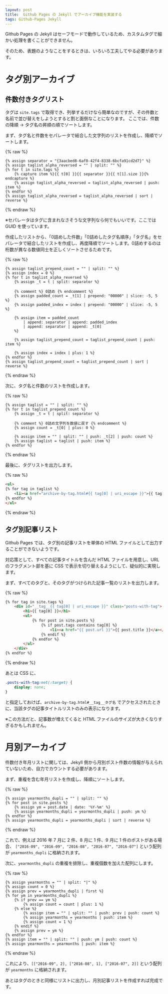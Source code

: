 ```yaml
---
layout: post
title:  Github Pages の Jekyll でアーカイブ機能を実装する
tags: Github-Pages Jekyll
---
```


Github Pages の Jekyll はセーフモードで動作しているため、カスタムタグで細かい処理を書くことができません。

そのため、表題のようなことをするときは、いろいろ工夫してやる必要があります。

<!--more-->

# タグ別アーカイブ

## 件数付きタグリスト

タグは `site.tags` で取得でき、列挙するだけなら簡単なのですが、その件数と名前で並び替えをしようとすると割と面倒なことになります。
ここでは、件数の降順 → タグ名の昇順の順でソートします。

まず、タグ名と件数をセパレータで結合した文字列のリストを作成し、降順でソートします。

{% raw %}
```liquid
{% assign separator = "{3aacbed8-6af0-42f4-8338-6bcfa91cd2d7}" %}
{% assign taglist_alpha_reversed = "" | split: "" %}
{% for t in site.tags %}
    {% capture item %}{{ t[0] }}{{ separator }}{{ t[1].size }}{% endcapture %}
    {% assign taglist_alpha_reversed = taglist_alpha_reversed | push: item %}
{% endfor %}
{% assign taglist_alpha_reversed = taglist_alpha_reversed | sort | reverse %}
```
{% endraw %}

※セパレータはタグに含まれなさそうな文字列なら何でもいいです。ここでは GUID を使っています。

作成したリストから、「0詰めした件数」「0詰めしたタグ名順序」「タグ名」をセパレータで結合したリストを作成し、再度降順でソートします。0詰めするのは桁数が異なる数値同士を正しくソートさせるためです。

{% raw %}
```liquid
{% assign taglist_prepend_count = "" | split: "" %}
{% assign index = 0 %}
{% for t in taglist_alpha_reversed %}
    {% assign _t = t | split: separator %}

    {% comment %} 0詰め {% endcomment %}
    {% assign padded_count = _t[1] | prepend: "00000" | slice: -5, 5 %}
    {% assign padded_index = index | prepend: "00000" | slice: -5, 5  %}

    {% assign item = padded_count
        | append: separator | append: padded_index
        | append: separator | append: _t[0]
    %}

    {% assign taglist_prepend_count = taglist_prepend_count | push: item %}

    {% assign index = index | plus: 1 %}
{% endfor %}
{% assign taglist_prepend_count = taglist_prepend_count | sort | reverse %}
```
{% endraw %}

次に、タグ名と件数のリストを作成します。

{% raw %}
```liquid
{% assign taglist = "" | split: "" %}
{% for t in taglist_prepend_count %}
    {% assign _t = t | split: separator %}

    {% comment %} 0詰め文字列を数値に戻す {% endcomment %}
    {% assign count = _t[0] | plus: 0 %}

    {% assign item = "" | split: "" | push: _t[2] | push: count %}
    {% assign taglist = taglist | push: item %}
{% endfor %}
```
{% endraw %}

最後に、タグリストを出力します。

{% raw %}
```html
<ul>
{% for tag in taglist %}
    <li><a href="archive-by-tag.html#{{ tag[0] | uri_escape }}">{{ tag[0] }} ({{ tag[1] }})</a></li>
{% endfor %}
</ul>
```
{% endraw %}

## タグ別記事リスト

Github Pages では、タグ別の記事リストを単体の HTML ファイルとして出力することができないようです。

対応策として、すべての記事タイトルを含んだ HTML ファイルを用意し、URL のフラグメント部を基に CSS で表示を切り替えるようにして、疑似的に実現します。

まず、すべてのタグと、そのタグがつけられた記事一覧のリストを出力します。

{% raw %}
```html
{% for tag in site.tags %}
    <div id="__tag__{{ tag[0] | uri_escape }}" class="posts-with-tag">
        <h1>{{ tag[0] }}</h1>
        <ul>
            {% for post in site.posts %}
                {% if post.tags contains tag[0] %}
                    <li><a href="{{ post.url }}">{{ post.title }}</a></li>
                {% endif %}
            {% endfor %}
        </ul>
    </div>
{% endfor %}
```
{% endraw %}

あとは CSS に、

```css
.posts-with-tag:not(:target) {
    display: none;
}
```

と指定しておけば、`archive-by-tag.html#__tag__タグ名` でアクセスされたときに、当該タグの記事タイトルリストのみの表示になります。

※この方法だと、記事数が増えてくると HTML ファイルのサイズが大きくなりすぎるかもしれません。

# 月別アーカイブ

件数付き年月リストに関しては、Jekyll 側から月別ポスト件数の情報が与えられていないため、自力でカウントする必要があります。

まず、重複を含む年月リストを作成し、降順にソートします。

{% raw %}
```liquid
{% assign yearmonths_dupli = "" | split: "" %}
{% for post in site.posts %}
    {% assign ym = post.date | date: '%Y-%m' %}
    {% assign yearmonths_dupli = yearmonths_dupli | push: ym %}
{% endfor %}
{% assign yearmonths_dupli = yearmonths_dupli | sort | reverse %}
```
{% endraw %}

これで、例えば 2016 年 7 月に 2 件、8 月に 1 件、9 月に 1 件のポストがある場合、
`["2016-09", "2016-09", "2016-08", "2016-07", "2016-07"]` という配列が `yearmonths_dupli` に格納されます。

次に、`yearmonths_dupli` の重複を排除し、重複個数を加えた配列にします。

{% raw %}
```liquid
{% assign yearmonths = "" | split: "|" %}
{% assign count = 0 %}
{% assign prev = yearmonths_dupli | first %}
{% for ym in yearmonths_dupli %}
    {% if prev == ym %}
        {% assign count = count | plus: 1 %}
    {% else %}
        {% assign item = "" | split: "" | push: prev | push: count %}
        {% assign yearmonths = yearmonths | push: item %}
        {% assign count = 1 %}
    {% endif %}
    {% assign prev = ym %}
{% endfor %}
{% assign item = "" | split: "" | push: ym | push: count %}
{% assign yearmonths = yearmonths | push: item %}
```
{% endraw %}

これにより、`[["2016-09", 2], ["2016-08", 1], ["2016-07", 2]]` という配列が `yearmonths` に格納されます。

あとはタグのときと同様にリストに出力し、月別記事リストを作成すれば完成です。

